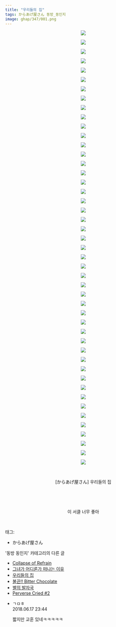 ```yaml
---
title: "우리들의 집"
tags: からあげ屋さん 동방_동인지
image: ghap/347/001.png
---
```

<div class="article">
<p style="text-align: center; clear: none; float: none;"><img src="{{ site.nasurl }}/ghap/347/001.png"/></p>
<p style="text-align: center; clear: none; float: none;"><img src="{{ site.nasurl }}/ghap/347/002.png"/></p>
<p style="text-align: center; clear: none; float: none;"><img src="{{ site.nasurl }}/ghap/347/003.png"/></p>
<p style="text-align: center; clear: none; float: none;"><img src="{{ site.nasurl }}/ghap/347/004.png"/></p>
<p style="text-align: center; clear: none; float: none;"><img src="{{ site.nasurl }}/ghap/347/005.png"/></p>
<p style="text-align: center; clear: none; float: none;"><img src="{{ site.nasurl }}/ghap/347/006.png"/></p>
<p style="text-align: center; clear: none; float: none;"><img src="{{ site.nasurl }}/ghap/347/007.png"/></p>
<p style="text-align: center; clear: none; float: none;"><img src="{{ site.nasurl }}/ghap/347/008.png"/></p>
<p style="text-align: center; clear: none; float: none;"><img src="{{ site.nasurl }}/ghap/347/009.png"/></p>
<p style="text-align: center; clear: none; float: none;"><img src="{{ site.nasurl }}/ghap/347/010.png"/></p>
<p style="text-align: center; clear: none; float: none;"><img src="{{ site.nasurl }}/ghap/347/011.png"/></p>
<p style="text-align: center; clear: none; float: none;"><img src="{{ site.nasurl }}/ghap/347/012.png"/></p>
<p style="text-align: center; clear: none; float: none;"><img src="{{ site.nasurl }}/ghap/347/013.png"/></p>
<p style="text-align: center; clear: none; float: none;"><img src="{{ site.nasurl }}/ghap/347/014.png"/></p>
<p style="text-align: center; clear: none; float: none;"><img src="{{ site.nasurl }}/ghap/347/015.png"/></p>
<p style="text-align: center; clear: none; float: none;"><img src="{{ site.nasurl }}/ghap/347/016.png"/></p>
<p style="text-align: center; clear: none; float: none;"><img src="{{ site.nasurl }}/ghap/347/017.png"/></p>
<p style="text-align: center; clear: none; float: none;"><img src="{{ site.nasurl }}/ghap/347/018.png"/></p>
<p style="text-align: center; clear: none; float: none;"><img src="{{ site.nasurl }}/ghap/347/019.png"/></p>
<p style="text-align: center; clear: none; float: none;"><img src="{{ site.nasurl }}/ghap/347/020.png"/></p>
<p style="text-align: center; clear: none; float: none;"><img src="{{ site.nasurl }}/ghap/347/021.png"/></p>
<p style="text-align: center; clear: none; float: none;"><img src="{{ site.nasurl }}/ghap/347/022.png"/></p>
<p style="text-align: center; clear: none; float: none;"><img src="{{ site.nasurl }}/ghap/347/023.png"/></p>
<p style="text-align: center; clear: none; float: none;"><img src="{{ site.nasurl }}/ghap/347/024.png"/></p>
<p style="text-align: center; clear: none; float: none;"><img src="{{ site.nasurl }}/ghap/347/025.png"/></p>
<p style="text-align: center; clear: none; float: none;"><img src="{{ site.nasurl }}/ghap/347/026.png"/></p>
<p style="text-align: center; clear: none; float: none;"><img src="{{ site.nasurl }}/ghap/347/027.png"/></p>
<p style="text-align: center; clear: none; float: none;"><img src="{{ site.nasurl }}/ghap/347/028.png"/></p>
<p style="text-align: center; clear: none; float: none;"><img src="{{ site.nasurl }}/ghap/347/029.png"/></p>
<p style="text-align: center; clear: none; float: none;"><img src="{{ site.nasurl }}/ghap/347/030.png"/></p>
<p style="text-align: center; clear: none; float: none;"><img src="{{ site.nasurl }}/ghap/347/031.png"/></p>
<p style="text-align: center; clear: none; float: none;"><img src="{{ site.nasurl }}/ghap/347/032.png"/></p>
<p style="text-align: center; clear: none; float: none;"><img src="{{ site.nasurl }}/ghap/347/033.png"/></p>
<p style="text-align: center; clear: none; float: none;"><img src="{{ site.nasurl }}/ghap/347/034.png"/></p>
<p style="text-align: center; clear: none; float: none;"><img src="{{ site.nasurl }}/ghap/347/035.png"/></p>
<p style="text-align: center; clear: none; float: none;"><img src="{{ site.nasurl }}/ghap/347/036.png"/></p>
<p style="text-align: center; clear: none; float: none;"><img src="{{ site.nasurl }}/ghap/347/037.png"/></p>
<p style="text-align: center; clear: none; float: none;"><img src="{{ site.nasurl }}/ghap/347/038.png"/></p>
<p style="text-align: center; clear: none; float: none;"><img src="{{ site.nasurl }}/ghap/347/039.png"/></p>
<p style="text-align: center; clear: none; float: none;"><img src="{{ site.nasurl }}/ghap/347/040.png"/></p>
<p style="text-align: center; clear: none; float: none;"><img src="{{ site.nasurl }}/ghap/347/041.png"/></p>
<p style="text-align: center; clear: none; float: none;"><img src="{{ site.nasurl }}/ghap/347/042.png"/></p>
<p style="text-align: center; clear: none; float: none;"><img src="{{ site.nasurl }}/ghap/347/043.png"/></p>
<p style="text-align: center; clear: none; float: none;"><img src="{{ site.nasurl }}/ghap/347/044.png"/></p>
<p style="text-align: center; clear: none; float: none;"><img src="{{ site.nasurl }}/ghap/347/045.png"/></p>
<p style="text-align: center; clear: none; float: none;"><img src="{{ site.nasurl }}/ghap/347/046.png"/></p>
<p style="text-align: center; clear: none; float: none;"><img src="{{ site.nasurl }}/ghap/347/047.jpg"/></p>
<p style="text-align: center; clear: none; float: none;"><br/></p>
<p style="text-align: center; clear: none; float: none;">[からあげ屋さん] 우리들의 집</p>
<p style="text-align: center; clear: none; float: none;"><br/></p>
<p style="text-align: center; clear: none; float: none;"><br/></p>
<p style="text-align: center; clear: none; float: none;">이 서클 너무 좋아</p>
<p><br/></p>
</div><div class="tagTrail">
<p>태그: </p>
<ul>
<li>からあげ屋さん</li>
</ul>
</div><div class="another">
<p>'동방 동인지' 카테고리의 다른 글</p>
<ul>
<li><a href="/2016-06-20-ghap_350">Collapse of Refrain</a></li>
<li><a href="/2016-06-20-ghap_349">그녀가 어디론가 떠나는 이유</a></li>
<li><a href="/2016-06-20-ghap_347">우리들의 집</a></li>
<li><a href="/2016-06-20-ghap_346">불끈!! Bitter Chocolate</a></li>
<li><a href="/2016-06-20-ghap_345">별의 발자국</a></li>
<li><a href="/2016-06-20-ghap_344">Perverse Cried #2</a></li>
</ul>
</div><div class="cb_module cb_fluid">
<div class="cb_wrt cb_profile">
<div class="comment">
<ul>
<li class="cb_thumb_off" id="comment15271973">
<div class="cb_comment_area">
<div class="cb_info_area">
<div class="cb_section">
<span class="cb_nick_name">ㄱㅁㅎ</span>
</div>
<div class="cb_section">
<span class="cb_date">2018.06.17 23:44 </span>
</div>
</div>
<div class="cb_dsc_comment">
<p class="cb_dsc">
											짧지만 교훈 있네ㅋㅋㅋㅋㅋ
										</p>
</div>
</div></li>
</ul>
</div>
</div><!-- commentList close -->
</div>